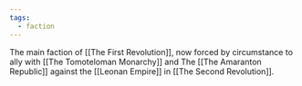 ```yaml
---
tags:
  - faction
---
```

The main faction of [[The First Revolution]], now forced by circumstance to ally with [[The Tomoteloman Monarchy]] and The [[The Amaranton Republic]] against the [[Leonan Empire]] in [[The Second Revolution]]. 